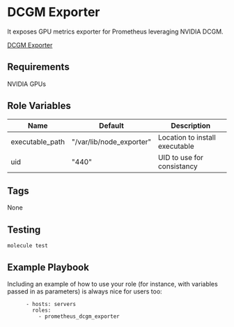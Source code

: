 DCGM Exporter
=========
It exposes GPU metrics exporter for Prometheus leveraging NVIDIA DCGM.

[DCGM Exporter](https://github.com/NVIDIA/dcgm-exporter)

Requirements
------------

NVIDIA GPUs

Role Variables
--------------

| Name                  | Default                  | Description                                    |
| --------------------- | ------------------------ | ---------------------------------------------- |
| executable_path       | "/var/lib/node_exporter" | Location to install executable                 |
| uid                   | "440"                    | UID to use for consistancy                     |

Tags
--------------
None

Testing
--------------

`molecule test`

Example Playbook
----------------

Including an example of how to use your role (for instance, with variables passed in as parameters) is always nice for users too:
```
      - hosts: servers
        roles:
          - prometheus_dcgm_exporter
```
